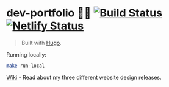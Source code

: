 # dev-portfolio 👨‍💻 [![Build Status](https://travis-ci.org/endormi/dev-portfolio.svg?branch=master)](https://travis-ci.org/endormi/dev-portfolio) [![Netlify Status](https://api.netlify.com/api/v1/badges/bea2cf2f-3454-4562-8740-5bd0476564ba/deploy-status)](https://app.netlify.com/sites/endormi-portfolio/deploys)

> Built with [Hugo](https://gohugo.io/).

Running locally:

```sh
make run-local
```

[Wiki](https://github.com/endormi/dev-portfolio/wiki) - Read about my three different website design releases.
